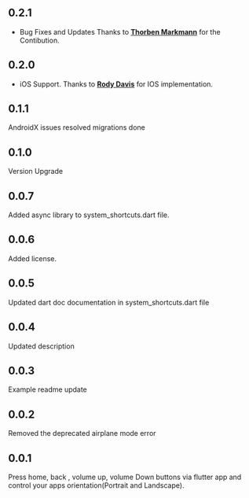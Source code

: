 ## 0.2.1

* Bug Fixes and Updates
Thanks to **[Thorben Markmann](https://github.com/tmarkmann)** for the Contibution.

## 0.2.0

* iOS Support. Thanks to **[Rody Davis](https://github.com/rodydavis)** for IOS implementation.

## 0.1.1

AndroidX issues resolved migrations done

## 0.1.0

Version Upgrade

## 0.0.7

Added async library to system_shortcuts.dart file.

## 0.0.6

Added license.

## 0.0.5

Updated dart doc documentation in system_shortcuts.dart  file

## 0.0.4

Updated description

## 0.0.3

Example readme update

## 0.0.2

Removed the deprecated airplane mode error

## 0.0.1

Press home, back , volume up, volume Down buttons via flutter app and control your apps orientation(Portrait and Landscape).
